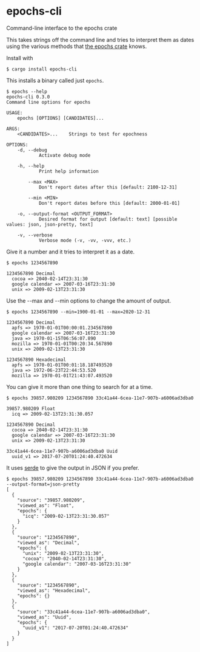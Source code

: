 # epochs-cli
Command-line interface to the epochs crate

This takes strings off the command line and tries to interpret them as
dates using the various methods that [the epochs
crate](https://crates.io/crates/epochs) knows.

Install with

```
$ cargo install epochs-cli
```

This installs a binary called just `epochs`.

```
$ epochs --help
epochs-cli 0.3.0
Command line options for epochs

USAGE:
    epochs [OPTIONS] [CANDIDATES]...

ARGS:
    <CANDIDATES>...    Strings to test for epochness

OPTIONS:
    -d, --debug
            Activate debug mode

    -h, --help
            Print help information

        --max <MAX>
            Don't report dates after this [default: 2100-12-31]

        --min <MIN>
            Don't report dates before this [default: 2000-01-01]

    -o, --output-format <OUTPUT_FORMAT>
            Desired format for output [default: text] [possible values: json, json-pretty, text]

    -v, --verbose
            Verbose mode (-v, -vv, -vvv, etc.)

```

Give it a number and it tries to interpret it as a date.

```
$ epochs 1234567890

1234567890 Decimal
  cocoa => 2040-02-14T23:31:30
  google calendar => 2007-03-16T23:31:30
  unix => 2009-02-13T23:31:30

```

Use the --max and --min options to change the amount of output.

```
$ epochs 1234567890 --min=1900-01-01 --max=2020-12-31

1234567890 Decimal
  apfs => 1970-01-01T00:00:01.234567890
  google calendar => 2007-03-16T23:31:30
  java => 1970-01-15T06:56:07.890
  mozilla => 1970-01-01T00:20:34.567890
  unix => 2009-02-13T23:31:30

1234567890 Hexadecimal
  apfs => 1970-01-01T00:01:18.187493520
  java => 1972-06-23T22:44:53.520
  mozilla => 1970-01-01T21:43:07.493520
```

You can give it more than one thing to search for at a time.

```
$ epochs 39857.980209 1234567890 33c41a44-6cea-11e7-907b-a6006ad3dba0 

39857.980209 Float
  icq => 2009-02-13T23:31:30.057

1234567890 Decimal
  cocoa => 2040-02-14T23:31:30
  google calendar => 2007-03-16T23:31:30
  unix => 2009-02-13T23:31:30

33c41a44-6cea-11e7-907b-a6006ad3dba0 Uuid
  uuid_v1 => 2017-07-20T01:24:40.472634
```

It uses [serde](https://crates.io/crates/serde) to give the output in
JSON if you prefer.

```
$ epochs 39857.980209 1234567890 33c41a44-6cea-11e7-907b-a6006ad3dba0 --output-format=json-pretty
[
  {
    "source": "39857.980209",
    "viewed_as": "Float",
    "epochs": {
      "icq": "2009-02-13T23:31:30.057"
    }
  },
  {
    "source": "1234567890",
    "viewed_as": "Decimal",
    "epochs": {
      "unix": "2009-02-13T23:31:30",
      "cocoa": "2040-02-14T23:31:30",
      "google calendar": "2007-03-16T23:31:30"
    }
  },
  {
    "source": "1234567890",
    "viewed_as": "Hexadecimal",
    "epochs": {}
  },
  {
    "source": "33c41a44-6cea-11e7-907b-a6006ad3dba0",
    "viewed_as": "Uuid",
    "epochs": {
      "uuid_v1": "2017-07-20T01:24:40.472634"
    }
  }
]
```
